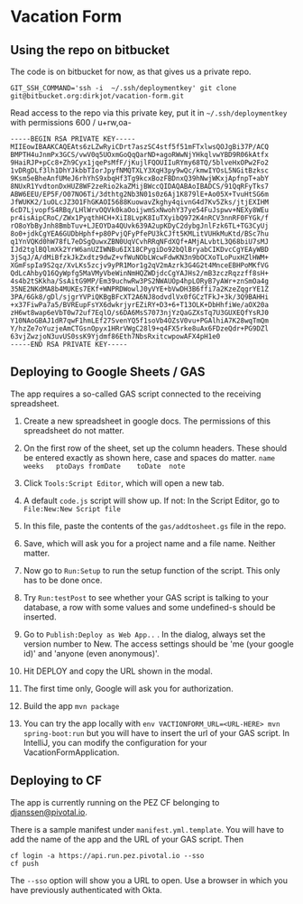 

Vacation Form
=============


Using the repo on bitbucket
--------------

The code is on bitbucket for now, as that gives us a private repo.

```
GIT_SSH_COMMAND='ssh -i  ~/.ssh/deploymentkey' git clone git@bitbucket.org:dirkjot/vacation-form.git
```

Read access to the repo via this private key, put it in `~/.ssh/deploymentkey`
with permissions 600  /  u+rw,oa-


```
-----BEGIN RSA PRIVATE KEY-----
MIIEowIBAAKCAQEAts6zLZwRyiCDrt7aszSC4stf5f51mFTxlwsQOJgBi37P/ACQ
BMPTH4uJnmPx3GCS/vwV0q5UOxmGoQqQarND+agoRWwNjYHkqlvwYBD9R06kAtfx
9HaiRJP+pCc8+Zh9Cyx1jqePsMfF/jKujlFQOUIIuRYmy68TQ/5blveHxOPw2Fo2
1vDRgDLf3lh1DhYJkbbTIorJpyfNMQTXLY3XqH3py9wQc/kmwIYOsL5NGitBzksc
9Ksm5eBheAnfUMeJ6rhYhS9xbqHf3Tg9kcxBozFBDnxQ39hNwjWKxjApfnpT+abY
8NUxR1YvdtonDxHUZ8WF2zeRio2kaZMijBWccQIDAQABAoIBADCS/91QqRFyTks7
ABW6EEU/EP5F/O07NO6Ti/3dthtg2Nb3N01s0z6Aj1K879lE+Ao05X+TvuHtSG6m
JfWUKK2/1uOLcJZ3O1FhGKAOI5688KuowavZkghy4qivnG4d7Kv5Zks/jtjEXIHM
6cD7LjvopfS4RBq/LHlWrvOQVk0kaOoijwmSxNwohY37ye54FuJspwv+NEXy8WEu
pr4isAipCRoC/ZWx1PyqthHCH+XiI8LvpK8IuTXyibQ972K4nRCV3nnRF0FYGk/f
rO8oYbByJnh8BmbTuv+LJEOYDa4QUvk639A2upKDyC2dybgJnlFzk6TL+TG3CyUj
8o0+jdkCgYEA6GUDbHphf+p80PvjQFyPfePU3kCJft5KMLitVUHkMuKtd/BSc7hu
q1YnVQKd0hW78fL7eDSgQuwxZBN0UqVCvhRRqNFdXQf+AMjALvbtL3Q68biU7sMJ
IJd2tglBQlmXk2YrW6anUZIWNBu6IX18CPygiDo92bQlBryabCIKDvcCgYEAyWBD
3jSqJ/A/dMiBfzkJkZxdtz9dwZ+vfWuNObLWcwFdwKN3n9bOCXoTLoPuxHZlHWM+
XGmFspIa9S2qz/XvLKs5zcjv9yPR1Mor1g2qV2mAzrk3G4G2t4MnceEBHPoMKfVG
QdLcAhbyQ16QyWpfg5MaVMyVbeWinNmHQZWDjdcCgYAJHs2/mB3zczRqzzff8sH+
4s4b2tSKkha/SsAitG9MP/Em39uchwRw3PS2NWAUOp4hpLORyB7yAWr+znSmOa4g
35NE2NKdMA8b4MUKEs7EKf+WNPRDWowlJ0yVYE+bVwDH3B6ffi7a2KzeZqgrYE1Z
3PA/6Gk8/gDl/sjgrYVPiQKBgBFcXT2A6NJ8odvdlVx0fGCzTFkJ+3k/3Q9BAHHi
+x37FiwPa7a5/BVREupFsYX6dwkrjyrEZiRY+D3+6+T13OLK+DbHhfiWe/aOX20a
zH6wt8wap6eVbT0w72uf7EqlO/s6DA6MsS7073njYzQaGZXsTq7U3GUXEQfYsRJ0
Y10NAoGBAJ1dR7qwF1hmLEf27SvenYQ5f1soVb4OZsV0vu+PGAlhiA7K28wqTmQm
Y/hzZe7oYuzjeAmCTGsnOpyx1HRrVWgC28l9+q4FX5rke8uAx6FDzeQdr+PG9DZl
63vjZwzjoN3uvUS0ssK9Yjdmf86Eth7NbsRxitcwpowAFX4pH1e0
-----END RSA PRIVATE KEY-----
```


Deploying to Google Sheets / GAS
------

The app requires a so-called GAS script connected to the receiving spreadsheet.

1. Create a new spreadsheet in google docs.  The permissions of this spreadsheet do not matter.
1. On the first row of the sheet, set up the column headers.  These should be entered
exactly as shown here, case and spaces do matter.
```name	weeks	ptoDays	fromDate	toDate	note```

1. Click `Tools:Script Editor`, which will open a new tab.
1. A default `code.js` script will show up.  If not:  In the Script Editor,  go to `File:New:New Script file`
1. In this file, paste the contents of the `gas/addtosheet.gs` file in the repo.
1. Save, which will ask you for a project name and a file name.  Neither matter.
1. Now go to `Run:Setup` to run the setup function of the script.  This only has
   to be done once.
1. Try `Run:testPost` to see whether your GAS script is talking to your database, a
   row with some values and some undefined-s should be inserted.
1. Go to `Publish:Deploy as Web App..` .  In the dialog, always set the version number to New.
The access settings should be 'me (your google id)' and 'anyone (even anonymous)'.
1. Hit DEPLOY and copy the URL shown in the modal.
1. The first time only, Google will ask you for authorization.
1. Build the app `mvn package`
1. You can try the app locally with `env VACTIONFORM_URL=<URL-HERE> mvn spring-boot:run` but you will have to insert
the url of your GAS script.  In IntelliJ, you can modify the configuration for your VacationFormApplication.


Deploying to CF
-----

The app is currently running on the PEZ CF belonging to djanssen@pivotal.io.

There is a sample manifest under `manifest.yml.template`.  You will have to add the name
of the app and the URL of your GAS script.  Then
```
cf login -a https://api.run.pez.pivotal.io --sso
cf push
```

The `--sso` option will show you a URL to open.  Use a browser in which you have previously
authenticated with Okta.







